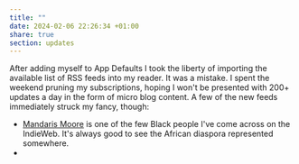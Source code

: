 ```yaml
---
title: ""
date: 2024-02-06 22:26:34 +01:00
share: true
section: updates
---
```


After adding myself to App Defaults I took the liberty of importing the available list of RSS feeds into my reader. It was a mistake. I spent the weekend pruning my subscriptions, hoping I won't be presented with 200+ updates a day in the form of micro blog content. A few of the new feeds immediately struck my fancy, though:

- [Mandaris Moore](https://mandarismoore.com/) is one of the few Black people I've come across on the IndieWeb. It's always good to see the African diaspora represented somewhere.
- 